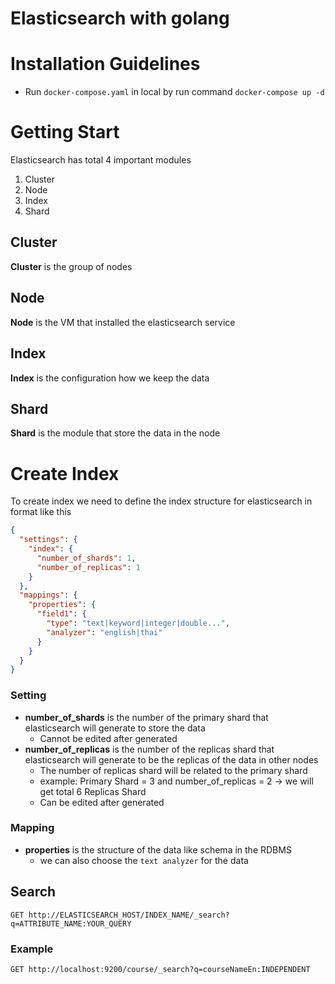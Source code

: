 # Elasticsearch with golang 

# Installation Guidelines

- Run `docker-compose.yaml` in local by run command `docker-compose up -d`

# Getting Start
Elasticsearch has total 4 important modules

1. Cluster
2. Node
3. Index
4. Shard

## Cluster
**Cluster** is the group of nodes

## Node
**Node** is the VM that installed the elasticsearch service

## Index
**Index** is the configuration how we keep the data

## Shard
**Shard** is the module that store the data in the node

# Create Index

To create index we need to define the index structure for elasticsearch in format like this

```json
{
  "settings": {
    "index": {
      "number_of_shards": 1,
      "number_of_replicas": 1
    }
  },
  "mappings": {
    "properties": {
      "field1": {
        "type": "text|keyword|integer|double...",
        "analyzer": "english|thai"
      }
    }
  }
}
```

### Setting

- **number_of_shards** is the number of the primary shard that elasticsearch will generate to store the data
  - Cannot be edited after generated
- **number_of_replicas** is the number of the replicas shard that elasticsearch will generate to be the replicas of the data in other nodes
  - The number of replicas shard will be related to the primary shard
  - example: Primary Shard = 3 and number_of_replicas = 2 -> we will get total 6 Replicas Shard
  - Can be edited after generated

### Mapping

- **properties** is the structure of the data like schema in the RDBMS
  - we can also choose the `text analyzer` for the data

## Search

```http request
GET http://ELASTICSEARCH_HOST/INDEX_NAME/_search?q=ATTRIBUTE_NAME:YOUR_QUERY
```

### Example

```http request
GET http://localhost:9200/course/_search?q=courseNameEn:INDEPENDENT
```
